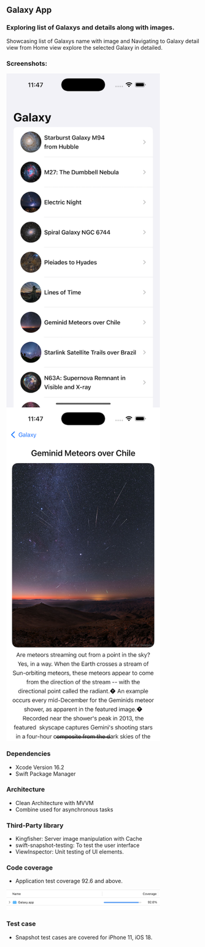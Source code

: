 ## Galaxy App
### Exploring list of Galaxys and details along with images.
Showcasing list of Galaxys name with image and Navigating to Galaxy detail view from Home view explore the selected Galaxy in detailed.

### Screenshots:
<img src="https://github.com/sowsugum/Galaxy/blob/main/Simulator%20Screenshot-iPhone-2025-01-27%20at%2023.47.10.png?raw=true" width="400" align="middle" /> <img src="https://github.com/sowsugum/Galaxy/blob/main/Simulator%20Screenshot-iPhone-2025-01-27%20at%2023.47.20.png?raw=true" width="400" align="middle" />

### Dependencies
- Xcode Version 16.2
- Swift Package Manager

### Architecture
- Clean Architecture with MVVM
- Combine used for asynchronous tasks

### Third-Party library
- Kingfisher: Server image manipulation with Cache
- swift-snapshot-testing: To test the user interface
- ViewInspector: Unit testing of UI elements.

### Code coverage
- Application test coverage 92.6 and above.
<img src="https://github.com/sowsugum/Galaxy/blob/main/CodeCoverage.png" width="400" />

### Test case
- Snapshot test cases are covered for iPhone 11, iOS 18.



